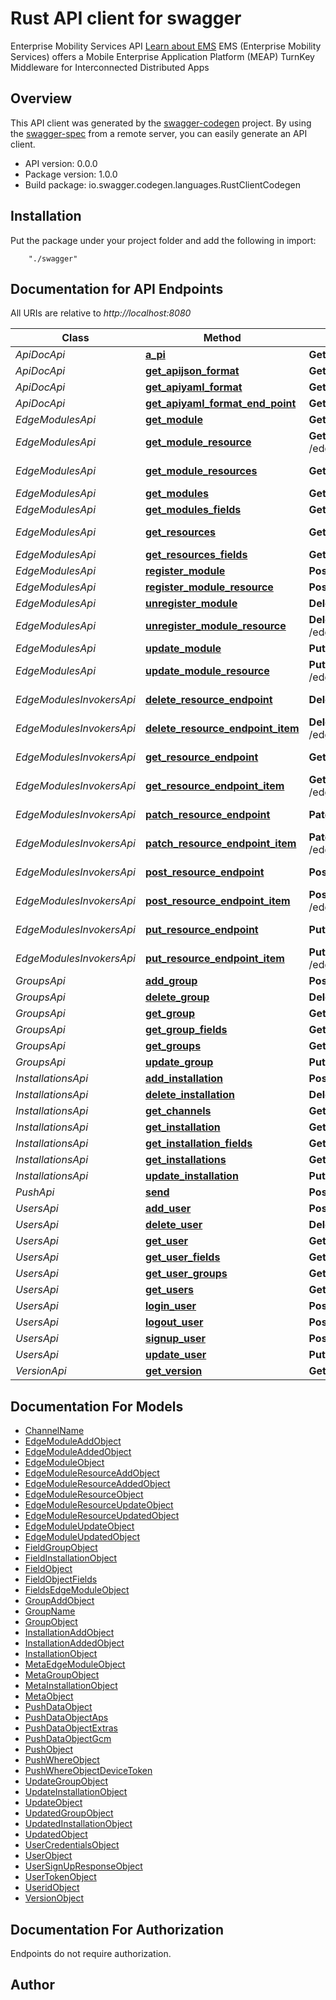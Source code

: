 # Rust API client for swagger

Enterprise Mobility Services API      [Learn about EMS](https://www.embarcadero.com/products/rad-studio/enterprise-mobility-services)      EMS (Enterprise Mobility Services) offers a Mobile Enterprise Application Platform (MEAP)      TurnKey Middleware for Interconnected Distributed Apps

## Overview
This API client was generated by the [swagger-codegen](https://github.com/swagger-api/swagger-codegen) project.  By using the [swagger-spec](https://github.com/swagger-api/swagger-spec) from a remote server, you can easily generate an API client.

- API version: 0.0.0
- Package version: 1.0.0
- Build package: io.swagger.codegen.languages.RustClientCodegen

## Installation
Put the package under your project folder and add the following in import:
```
    "./swagger"
```

## Documentation for API Endpoints

All URIs are relative to *http://localhost:8080*

Class | Method | HTTP request | Description
------------ | ------------- | ------------- | -------------
*ApiDocApi* | [**a_pi**](docs/ApiDocApi.md#a_pi) | **Get** /api | Get API EndPoints
*ApiDocApi* | [**get_apijson_format**](docs/ApiDocApi.md#get_apijson_format) | **Get** /api/apidoc.json | Get JSON
*ApiDocApi* | [**get_apiyaml_format**](docs/ApiDocApi.md#get_apiyaml_format) | **Get** /api/apidoc.yaml | Get YAML
*ApiDocApi* | [**get_apiyaml_format_end_point**](docs/ApiDocApi.md#get_apiyaml_format_end_point) | **Get** /api/{item}/apidoc.yaml | Get API EndPoint
*EdgeModulesApi* | [**get_module**](docs/EdgeModulesApi.md#get_module) | **Get** /edgemodules/{mname} | Get Module
*EdgeModulesApi* | [**get_module_resource**](docs/EdgeModulesApi.md#get_module_resource) | **Get** /edgemodules/{mname}/resources/{name} | Get EdgeModule Resource
*EdgeModulesApi* | [**get_module_resources**](docs/EdgeModulesApi.md#get_module_resources) | **Get** /edgemodules/{mname}/resources | Get EdgeModule Resources
*EdgeModulesApi* | [**get_modules**](docs/EdgeModulesApi.md#get_modules) | **Get** /edgemodules | Get Module
*EdgeModulesApi* | [**get_modules_fields**](docs/EdgeModulesApi.md#get_modules_fields) | **Get** /edgemodules/fields | Get Fields
*EdgeModulesApi* | [**get_resources**](docs/EdgeModulesApi.md#get_resources) | **Get** /edgemodules/resources | Get EdgeModules Resources
*EdgeModulesApi* | [**get_resources_fields**](docs/EdgeModulesApi.md#get_resources_fields) | **Get** /edgemodules/resources/fields | Get Resource Fields
*EdgeModulesApi* | [**register_module**](docs/EdgeModulesApi.md#register_module) | **Post** /edgemodules | Add Module
*EdgeModulesApi* | [**register_module_resource**](docs/EdgeModulesApi.md#register_module_resource) | **Post** /edgemodules/{mname}/resources | Add Module Resource
*EdgeModulesApi* | [**unregister_module**](docs/EdgeModulesApi.md#unregister_module) | **Delete** /edgemodules/{mname} | Delete Module
*EdgeModulesApi* | [**unregister_module_resource**](docs/EdgeModulesApi.md#unregister_module_resource) | **Delete** /edgemodules/{mname}/resources/{name} | Delete Module Resource
*EdgeModulesApi* | [**update_module**](docs/EdgeModulesApi.md#update_module) | **Put** /edgemodules/{mname} | Update Module
*EdgeModulesApi* | [**update_module_resource**](docs/EdgeModulesApi.md#update_module_resource) | **Put** /edgemodules/{mname}/resources/{name} | Update Module Resource
*EdgeModulesInvokersApi* | [**delete_resource_endpoint**](docs/EdgeModulesInvokersApi.md#delete_resource_endpoint) | **Delete** /edgemodules/{mname}/{rname} | Invoke Resource Delete Method
*EdgeModulesInvokersApi* | [**delete_resource_endpoint_item**](docs/EdgeModulesInvokersApi.md#delete_resource_endpoint_item) | **Delete** /edgemodules/{mname}/{rname}/{wildcard} | Invoke Resource/_* Delete Method
*EdgeModulesInvokersApi* | [**get_resource_endpoint**](docs/EdgeModulesInvokersApi.md#get_resource_endpoint) | **Get** /edgemodules/{mname}/{rname} | Invoke Resource Get Method
*EdgeModulesInvokersApi* | [**get_resource_endpoint_item**](docs/EdgeModulesInvokersApi.md#get_resource_endpoint_item) | **Get** /edgemodules/{mname}/{rname}/{wildcard} | Invoke Resource/_* Get Method
*EdgeModulesInvokersApi* | [**patch_resource_endpoint**](docs/EdgeModulesInvokersApi.md#patch_resource_endpoint) | **Patch** /edgemodules/{mname}/{rname} | Invoke Resource Patch Method
*EdgeModulesInvokersApi* | [**patch_resource_endpoint_item**](docs/EdgeModulesInvokersApi.md#patch_resource_endpoint_item) | **Patch** /edgemodules/{mname}/{rname}/{wildcard} | Invoke Resource/_* Patch Method
*EdgeModulesInvokersApi* | [**post_resource_endpoint**](docs/EdgeModulesInvokersApi.md#post_resource_endpoint) | **Post** /edgemodules/{mname}/{rname} | Invoke Resource Post Method
*EdgeModulesInvokersApi* | [**post_resource_endpoint_item**](docs/EdgeModulesInvokersApi.md#post_resource_endpoint_item) | **Post** /edgemodules/{mname}/{rname}/{wildcard} | Invoke Resource/_* Post Method
*EdgeModulesInvokersApi* | [**put_resource_endpoint**](docs/EdgeModulesInvokersApi.md#put_resource_endpoint) | **Put** /edgemodules/{mname}/{rname} | Invoke Resource Put Method
*EdgeModulesInvokersApi* | [**put_resource_endpoint_item**](docs/EdgeModulesInvokersApi.md#put_resource_endpoint_item) | **Put** /edgemodules/{mname}/{rname}/{wildcard} | Invoke Resource/_* Put Method
*GroupsApi* | [**add_group**](docs/GroupsApi.md#add_group) | **Post** /groups | Add Group
*GroupsApi* | [**delete_group**](docs/GroupsApi.md#delete_group) | **Delete** /groups/{item} | Delete Group
*GroupsApi* | [**get_group**](docs/GroupsApi.md#get_group) | **Get** /groups/{item} | Get Group
*GroupsApi* | [**get_group_fields**](docs/GroupsApi.md#get_group_fields) | **Get** /groups/fields | Get Fields
*GroupsApi* | [**get_groups**](docs/GroupsApi.md#get_groups) | **Get** /groups | Get Groups
*GroupsApi* | [**update_group**](docs/GroupsApi.md#update_group) | **Put** /groups/{item} | Update Group
*InstallationsApi* | [**add_installation**](docs/InstallationsApi.md#add_installation) | **Post** /installations | Add Installation
*InstallationsApi* | [**delete_installation**](docs/InstallationsApi.md#delete_installation) | **Delete** /installations/{id} | Delete Installation
*InstallationsApi* | [**get_channels**](docs/InstallationsApi.md#get_channels) | **Get** /installations/channels | Get Installation Channels
*InstallationsApi* | [**get_installation**](docs/InstallationsApi.md#get_installation) | **Get** /installations/{id} | Get Installation
*InstallationsApi* | [**get_installation_fields**](docs/InstallationsApi.md#get_installation_fields) | **Get** /installations/fields | Get Fields
*InstallationsApi* | [**get_installations**](docs/InstallationsApi.md#get_installations) | **Get** /installations | Get Installations
*InstallationsApi* | [**update_installation**](docs/InstallationsApi.md#update_installation) | **Put** /installations/{id} | Update Installation
*PushApi* | [**send**](docs/PushApi.md#send) | **Post** /push | Send Push
*UsersApi* | [**add_user**](docs/UsersApi.md#add_user) | **Post** /users | Add User
*UsersApi* | [**delete_user**](docs/UsersApi.md#delete_user) | **Delete** /users/{id} | Delete User
*UsersApi* | [**get_user**](docs/UsersApi.md#get_user) | **Get** /users/{id} | Get User
*UsersApi* | [**get_user_fields**](docs/UsersApi.md#get_user_fields) | **Get** /users/fields | Get Fields
*UsersApi* | [**get_user_groups**](docs/UsersApi.md#get_user_groups) | **Get** /users/{id}/groups | Get User Groups
*UsersApi* | [**get_users**](docs/UsersApi.md#get_users) | **Get** /users | Get Users
*UsersApi* | [**login_user**](docs/UsersApi.md#login_user) | **Post** /users/login | Log In
*UsersApi* | [**logout_user**](docs/UsersApi.md#logout_user) | **Post** /users/logout | sPostLogoutSummaryTitle
*UsersApi* | [**signup_user**](docs/UsersApi.md#signup_user) | **Post** /users/signup | Sign Up  User
*UsersApi* | [**update_user**](docs/UsersApi.md#update_user) | **Put** /users/{id} | Update User
*VersionApi* | [**get_version**](docs/VersionApi.md#get_version) | **Get** /version | Get version


## Documentation For Models

 - [ChannelName](docs/ChannelName.md)
 - [EdgeModuleAddObject](docs/EdgeModuleAddObject.md)
 - [EdgeModuleAddedObject](docs/EdgeModuleAddedObject.md)
 - [EdgeModuleObject](docs/EdgeModuleObject.md)
 - [EdgeModuleResourceAddObject](docs/EdgeModuleResourceAddObject.md)
 - [EdgeModuleResourceAddedObject](docs/EdgeModuleResourceAddedObject.md)
 - [EdgeModuleResourceObject](docs/EdgeModuleResourceObject.md)
 - [EdgeModuleResourceUpdateObject](docs/EdgeModuleResourceUpdateObject.md)
 - [EdgeModuleResourceUpdatedObject](docs/EdgeModuleResourceUpdatedObject.md)
 - [EdgeModuleUpdateObject](docs/EdgeModuleUpdateObject.md)
 - [EdgeModuleUpdatedObject](docs/EdgeModuleUpdatedObject.md)
 - [FieldGroupObject](docs/FieldGroupObject.md)
 - [FieldInstallationObject](docs/FieldInstallationObject.md)
 - [FieldObject](docs/FieldObject.md)
 - [FieldObjectFields](docs/FieldObjectFields.md)
 - [FieldsEdgeModuleObject](docs/FieldsEdgeModuleObject.md)
 - [GroupAddObject](docs/GroupAddObject.md)
 - [GroupName](docs/GroupName.md)
 - [GroupObject](docs/GroupObject.md)
 - [InstallationAddObject](docs/InstallationAddObject.md)
 - [InstallationAddedObject](docs/InstallationAddedObject.md)
 - [InstallationObject](docs/InstallationObject.md)
 - [MetaEdgeModuleObject](docs/MetaEdgeModuleObject.md)
 - [MetaGroupObject](docs/MetaGroupObject.md)
 - [MetaInstallationObject](docs/MetaInstallationObject.md)
 - [MetaObject](docs/MetaObject.md)
 - [PushDataObject](docs/PushDataObject.md)
 - [PushDataObjectAps](docs/PushDataObjectAps.md)
 - [PushDataObjectExtras](docs/PushDataObjectExtras.md)
 - [PushDataObjectGcm](docs/PushDataObjectGcm.md)
 - [PushObject](docs/PushObject.md)
 - [PushWhereObject](docs/PushWhereObject.md)
 - [PushWhereObjectDeviceToken](docs/PushWhereObjectDeviceToken.md)
 - [UpdateGroupObject](docs/UpdateGroupObject.md)
 - [UpdateInstallationObject](docs/UpdateInstallationObject.md)
 - [UpdateObject](docs/UpdateObject.md)
 - [UpdatedGroupObject](docs/UpdatedGroupObject.md)
 - [UpdatedInstallationObject](docs/UpdatedInstallationObject.md)
 - [UpdatedObject](docs/UpdatedObject.md)
 - [UserCredentialsObject](docs/UserCredentialsObject.md)
 - [UserObject](docs/UserObject.md)
 - [UserSignUpResponseObject](docs/UserSignUpResponseObject.md)
 - [UserTokenObject](docs/UserTokenObject.md)
 - [UseridObject](docs/UseridObject.md)
 - [VersionObject](docs/VersionObject.md)


## Documentation For Authorization
 Endpoints do not require authorization.


## Author



